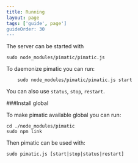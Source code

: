 ```yaml
---
title: Running
layout: page
tags: ['guide', page']
guideOrder: 30
---
```

The server can be started with 

    sudo node_modules/pimatic/pimatic.js

To daemonize pimatic you can run:

        sudo node_modules/pimatic/pimatic.js start

You can also use `status`, `stop`, `restart`.

###Install global

To make pimatic available global you can run:

    cd ./node_modules/pimatic
    sudo npm link

Then pimatic can be used with:

    sudo pimatic.js [start|stop|status|restart]